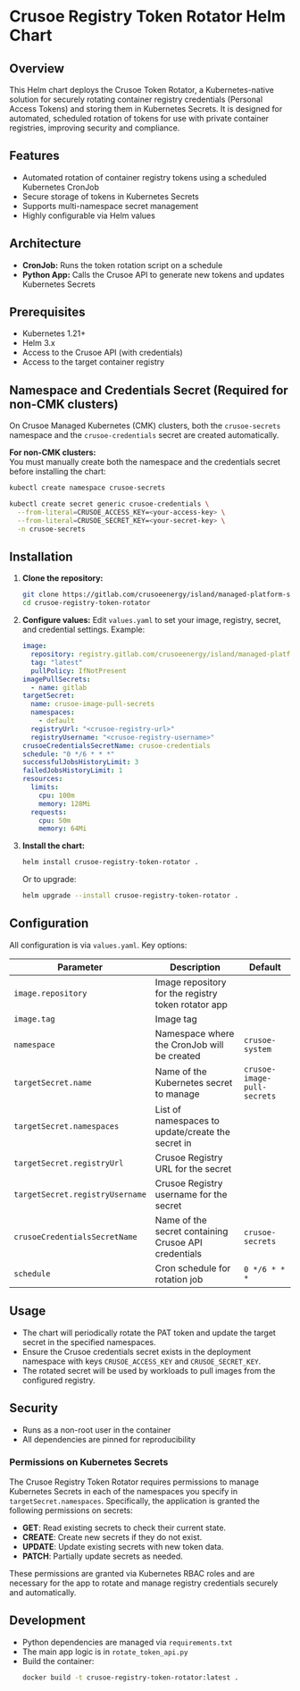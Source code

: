 # Crusoe Registry Token Rotator Helm Chart

## Overview

This Helm chart deploys the Crusoe Token Rotator, a Kubernetes-native solution for securely rotating container registry
credentials (Personal Access Tokens) and storing them in Kubernetes Secrets. It is designed for automated, scheduled
rotation of tokens for use with private container registries, improving security and compliance.

## Features

- Automated rotation of container registry tokens using a scheduled Kubernetes CronJob
- Secure storage of tokens in Kubernetes Secrets
- Supports multi-namespace secret management
- Highly configurable via Helm values

## Architecture

- **CronJob:** Runs the token rotation script on a schedule
- **Python App:** Calls the Crusoe API to generate new tokens and updates Kubernetes Secrets

## Prerequisites

- Kubernetes 1.21+
- Helm 3.x
- Access to the Crusoe API (with credentials)
- Access to the target container registry

## Namespace and Credentials Secret (Required for non-CMK clusters)

On Crusoe Managed Kubernetes (CMK) clusters, both the `crusoe-secrets` namespace and the `crusoe-credentials` secret are
created automatically.

**For non-CMK clusters:**  
You must manually create both the namespace and the credentials secret before installing the chart:

```sh
kubectl create namespace crusoe-secrets

kubectl create secret generic crusoe-credentials \
  --from-literal=CRUSOE_ACCESS_KEY=<your-access-key> \
  --from-literal=CRUSOE_SECRET_KEY=<your-secret-key> \
  -n crusoe-secrets
```

## Installation

1. **Clone the repository:**
   ```sh
   git clone https://gitlab.com/crusoeenergy/island/managed-platform-services/ccr/crusoe-registry-token-rotator.git
   cd crusoe-registry-token-rotator
   ```

2. **Configure values:**
   Edit `values.yaml` to set your image, registry, secret, and credential settings. Example:
   ```yaml
   image:
     repository: registry.gitlab.com/crusoeenergy/island/managed-platform-services/ccr/crusoe-registry-token-rotator
     tag: "latest"
     pullPolicy: IfNotPresent
   imagePullSecrets:
     - name: gitlab
   targetSecret:
     name: crusoe-image-pull-secrets
     namespaces:
       - default
     registryUrl: "<crusoe-registry-url>"
     registryUsername: "<crusoe-registry-username>"
   crusoeCredentialsSecretName: crusoe-credentials
   schedule: "0 */6 * * *"
   successfulJobsHistoryLimit: 3
   failedJobsHistoryLimit: 1
   resources:
     limits:
       cpu: 100m
       memory: 128Mi
     requests:
       cpu: 50m
       memory: 64Mi
   ```

3. **Install the chart:**
   ```sh
   helm install crusoe-registry-token-rotator .
   ```
   Or to upgrade:
   ```sh
   helm upgrade --install crusoe-registry-token-rotator .
   ```

## Configuration

All configuration is via `values.yaml`. Key options:

| Parameter                       | Description                                                             | Default                     |
|---------------------------------|-------------------------------------------------------------------------|-----------------------------|
| `image.repository`              | Image repository for the registry token rotator app                     |                             |
| `image.tag`                     | Image tag                                                               |                             |
| `namespace`                     | Namespace where the CronJob will be created                              | `crusoe-system`             |
| `targetSecret.name`             | Name of the Kubernetes secret to manage                                 | `crusoe-image-pull-secrets` |
| `targetSecret.namespaces`       | List of namespaces to update/create the secret in                       |                             |
| `targetSecret.registryUrl`      | Crusoe Registry URL for the secret                                      |                             |
| `targetSecret.registryUsername` | Crusoe Registry username for the secret                                 |                             |
| `crusoeCredentialsSecretName`   | Name of the secret containing Crusoe API credentials                    | `crusoe-secrets`            |
| `schedule`                      | Cron schedule for rotation job                                          | `0 */6 * * *`               |

## Usage

- The chart will periodically rotate the PAT token and update the target secret in the specified namespaces.
- Ensure the Crusoe credentials secret exists in the deployment namespace with keys `CRUSOE_ACCESS_KEY` and
  `CRUSOE_SECRET_KEY`.
- The rotated secret will be used by workloads to pull images from the configured registry.

## Security

- Runs as a non-root user in the container
- All dependencies are pinned for reproducibility

### Permissions on Kubernetes Secrets

The Crusoe Registry Token Rotator requires permissions to manage Kubernetes Secrets in each of the namespaces you specify in `targetSecret.namespaces`. Specifically, the application is granted the following permissions on secrets:

- **GET**: Read existing secrets to check their current state.
- **CREATE**: Create new secrets if they do not exist.
- **UPDATE**: Update existing secrets with new token data.
- **PATCH**: Partially update secrets as needed.

These permissions are granted via Kubernetes RBAC roles and are necessary for the app to rotate and manage registry credentials securely and automatically.

## Development

- Python dependencies are managed via `requirements.txt`
- The main app logic is in `rotate_token_api.py`
- Build the container:
  ```sh
  docker build -t crusoe-registry-token-rotator:latest .
  ```